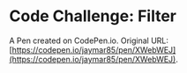 # Code Challenge: Filter

A Pen created on CodePen.io. Original URL: [https://codepen.io/jaymar85/pen/XWebWEJ](https://codepen.io/jaymar85/pen/XWebWEJ).


